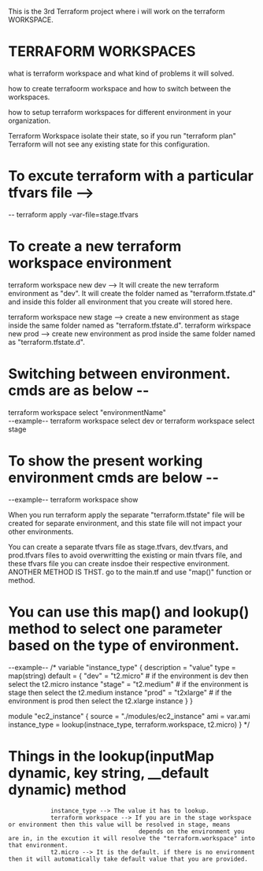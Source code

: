 
This is the 3rd Terraform project where i will work on the terraform WORKSPACE.

# TERRAFORM WORKSPACES

what is terraform workspace and what kind of problems it will solved.

how to create terrafoorm workspace and how to switch between the workspaces.

how to setup terraform workspaces for different environment in your organization.


Terraform Workspace isolate their state, so if you run "terraform plan" Terraform will not see any existing state for this configuration.



# To excute terraform with a particular tfvars file -->
  --  terraform apply -var-file=stage.tfvars


# To create a new terraform workspace environment  
  terraform workspace new dev     --> 
                       It will create the new terraform environment as "dev".
                       It will create the folder named as "terraform.tfstate.d" and inside this folder all environment that you create will stored here.

  terraform workspace new stage  --> create a new environment as stage inside the same folder named as "terraform.tfstate.d".
  terraform wirkspace new prod  --> create new environment as prod inside the same folder named as "terraform.tfstate.d".

# Switching between environment.  cmds are as below --
  terraform workspace select "environmentName"   
  --example--  terraform workspace select dev
     or terraform workspace select stage

# To show the present working environment  cmds are below --
  --example-- terraform workspace show


When you run terraform apply the separate "terraform.tfstate" file will be created for separate environment, and this state file will not impact your other environments.


You can create a separate tfvars file as stage.tfvars, dev.tfvars, and prod.tfvars files to avoid overwritting the existing or main tfvars file, and these tfvars file you can create insdoe their respective environment.  
              ANOTHER METHOD IS THST.
 go to the main.tf  and use "map()" function or method.
  
 # You can use this map() and lookup() method to select one parameter based on the type of environment.
 --example--
/*
  variable "instance_type" { 
    description = "value"
    type = map(string)
        default = {
        "dev" = "t2.micro"     # if the environment is dev then select the t2.micro instance
        "stage" = "t2.medium" # if the environment is stage then select the t2.medium instance
        "prod" = "t2xlarge"  # if the environment is prod then select the t2.xlarge instance
       }
  }


  module "ec2_instance" {
  source = "./modules/ec2_instance"
  ami = var.ami
  instance_type = lookup(instnace_type, terraform.workspace, t2.micro)
  }
*/
# Things in the lookup(inputMap dynamic, key string, __default dynamic) method                 
                instance_type --> The value it has to lookup.   
                terraform workspace --> If you are in the stage workspace or environment then this value will be resolved in stage, means 
                                         depends on the environment you are in, in the excution it will resolve the "terraform.workspace" into that environment.
                t2.micro --> It is the default. if there is no environment then it will automatically take default value that you are provided. 
               
  